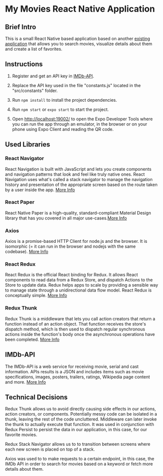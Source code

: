 # My Movies React Native Application

## Brief Intro

This is a small React Native based application based on another [existing application](https://github.com/bpalma89/MyMoviesAppReact) that allows you to search movies, visualize details about them and create a list of favorites.

## Instructions

1. Register and get an API key in [IMDb-API](https://imdb-api.com/).

2. Replace the API key used in the file "constants.js" located in the "src/constants" folder.

3. Run `npm install` to install the project dependencies.

4. Run `npm start` or `expo start` to start the project.

5. Open [http://localhost:19002/](http://localhost:19002/) to open the Expo Developer Tools where you can run the app through an emulator, in the browser or on your phone using Expo Client and reading the QR code.

## Used Libraries

### React Navigator

React Navigation is built with JavaScript and lets you create components and navigation patterns that look and feel like truly native ones. React Navigation uses what's called a stack navigator to manage the navigation history and presentation of the appropriate screen based on the route taken by a user inside the app. [More Info](https://reactnavigation.org/)

### React Paper

React Native Paper is a high-quality, standard-compliant Material Design library that has you covered in all major use-cases.[More Info](https://callstack.github.io/react-native-paper/)

### Axios

Axios is a promise-based HTTP Client for node.js and the browser. It is isomorphic (= it can run in the browser and nodejs with the same codebase). [More Info](https://axios-http.com/docs/intro)

### React Redux

React Redux is the official React binding for Redux. It allows React components to read data from a Redux Store, and dispatch Actions to the Store to update data. Redux helps apps to scale by providing a sensible way to manage state through a unidirectional data flow model. React Redux is conceptually simple. [More Info](https://react-redux.js.org)

### Redux Thunk

Redux Thunk is a middleware that lets you call action creators that return a function instead of an action object. That function receives the store's dispatch method, which is then used to dispatch regular synchronous actions inside the function's body once the asynchronous operations have been completed. [More Info](https://github.com/reduxjs/redux-thunk)

## IMDb-API

The IMDb-API is a web service for receiving movie, serial and cast information. APIs results is a JSON and includes items such as movie specifications, images, posters, trailers, ratings, Wikipedia page content and more. [More Info](https://imdb-api.com/)

## Technical Decisions

Redux Thunk allows us to avoid directly causing side effects in our actions, action creators, or components. Potentially messy code can be isolated in a thunk, leaving the rest of the code uncluttered. Middleware can later invoke the thunk to actually execute that function. It was used in conjunction with Redux Persist to persist the data in our application, in this case, for our favorite movies.

Redux Stack Navigator allows us to to transition between screens where each new screen is placed on top of a stack.

Axios was used to to make requests to a certain endpoint, in this case, the IMDb API in order to search for movies based on a keyword or fetch more details about them.

